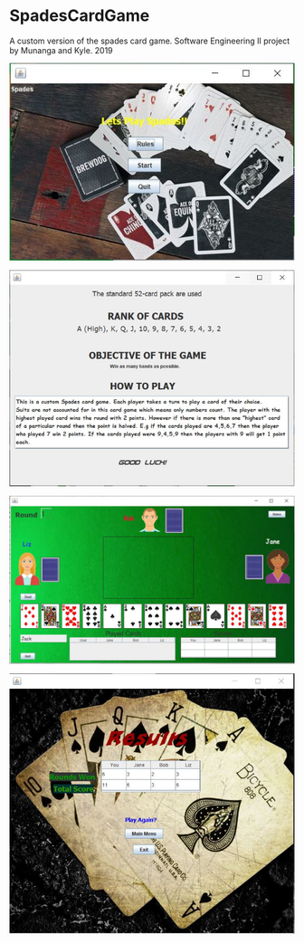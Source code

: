 # SpadesCardGame
A custom version of the spades card game. Software Engineering II project by Munanga and Kyle. 2019


![alt text](https://raw.githubusercontent.com/Munanga/SpadesCardGame/master/readmePics/menu.JPG) 
  


![alt text](https://raw.githubusercontent.com/Munanga/SpadesCardGame/master/readmePics/rules.JPG) 
  


![alt text](https://raw.githubusercontent.com/Munanga/SpadesCardGame/master/readmePics/gameplay.JPG)  
  


![alt text](https://raw.githubusercontent.com/Munanga/SpadesCardGame/master/readmePics/end.JPG) 
  

